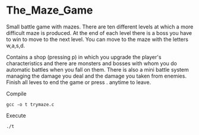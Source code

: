 # The_Maze_Game

Small battle game with mazes. There are ten different levels at which a more difficult maze is produced.
At the end of each level there is a boss you have to win to move to the next level.
You can move to the maze with the letters w,a,s,d.

Contains a shop (pressing p) in which you upgrade the player's characteristics and there are monsters and bosses
with whom you do automatic battles when you fall on them.
There is also a mini battle system managing the damage you deal and the damage you taken from enemies.
Finish all leves to end the game or press . anytime to leave.

Compile

    gcc -o t trymaze.c
    
Execute

    ./t
